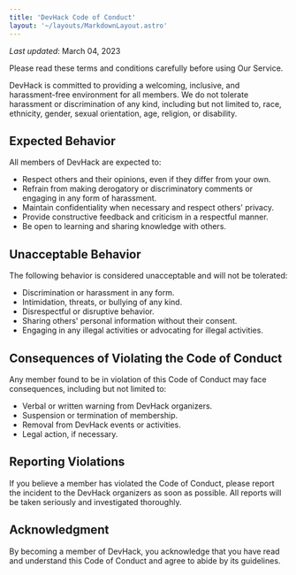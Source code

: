 ```yaml
---
title: 'DevHack Code of Conduct'
layout: '~/layouts/MarkdownLayout.astro'
---
```


_Last updated_: March 04, 2023

Please read these terms and conditions carefully before using Our Service.

DevHack is committed to providing a welcoming, inclusive, and harassment-free environment for all members. We do not tolerate harassment or discrimination of any kind, including but not limited to, race, ethnicity, gender, sexual orientation, age, religion, or disability.

## Expected Behavior

All members of DevHack are expected to:

- Respect others and their opinions, even if they differ from your own.
- Refrain from making derogatory or discriminatory comments or engaging in any form of harassment.
- Maintain confidentiality when necessary and respect others' privacy.
- Provide constructive feedback and criticism in a respectful manner.
- Be open to learning and sharing knowledge with others.

## Unacceptable Behavior

The following behavior is considered unacceptable and will not be tolerated:

- Discrimination or harassment in any form.
- Intimidation, threats, or bullying of any kind.
- Disrespectful or disruptive behavior.
- Sharing others' personal information without their consent.
- Engaging in any illegal activities or advocating for illegal activities.

## Consequences of Violating the Code of Conduct

Any member found to be in violation of this Code of Conduct may face consequences, including but not limited to:

- Verbal or written warning from DevHack organizers.
- Suspension or termination of membership.
- Removal from DevHack events or activities.
- Legal action, if necessary.

## Reporting Violations

If you believe a member has violated the Code of Conduct, please report the incident to the DevHack organizers as soon as possible. All reports will be taken seriously and investigated thoroughly.

## Acknowledgment

By becoming a member of DevHack, you acknowledge that you have read and understand this Code of Conduct and agree to abide by its guidelines.
